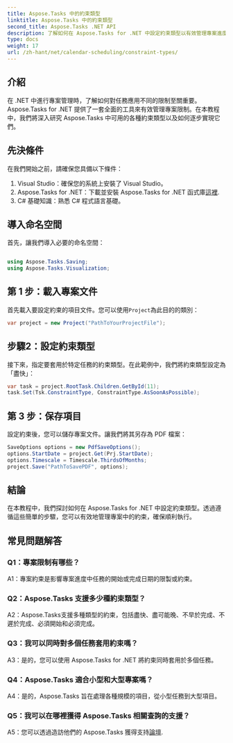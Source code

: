 ```yaml
---
title: Aspose.Tasks 中的約束類型
linktitle: Aspose.Tasks 中的約束類型
second_title: Aspose.Tasks .NET API
description: 了解如何在 Aspose.Tasks for .NET 中設定約束類型以有效管理專案進度。
type: docs
weight: 17
url: /zh-hant/net/calendar-scheduling/constraint-types/
---
```

## 介紹

在 .NET 中進行專案管理時，了解如何對任務應用不同的限制至關重要。 Aspose.Tasks for .NET 提供了一套全面的工具來有效管理專案限制。在本教程中，我們將深入研究 Aspose.Tasks 中可用的各種約束類型以及如何逐步實現它們。

## 先決條件

在我們開始之前，請確保您具備以下條件：

1. Visual Studio：確保您的系統上安裝了 Visual Studio。
2.  Aspose.Tasks for .NET：下載並安裝 Aspose.Tasks for .NET 函式庫[這裡](https://releases.aspose.com/tasks/net/).
3. C# 基礎知識：熟悉 C# 程式語言基礎。

## 導入命名空間

首先，讓我們導入必要的命名空間：

```csharp

using Aspose.Tasks.Saving;
using Aspose.Tasks.Visualization;

```

## 第 1 步：載入專案文件

首先載入要設定約束的項目文件。您可以使用`Project`為此目的的類別：

```csharp
var project = new Project("PathToYourProjectFile");
```

## 步驟2：設定約束類型

接下來，指定要套用於特定任務的約束類型。在此範例中，我們將約束類型設定為「盡快」：

```csharp
var task = project.RootTask.Children.GetById(11);
task.Set(Tsk.ConstraintType, ConstraintType.AsSoonAsPossible);
```

## 第 3 步：保存項目

設定約束後，您可以儲存專案文件。讓我們將其另存為 PDF 檔案：

```csharp
SaveOptions options = new PdfSaveOptions();
options.StartDate = project.Get(Prj.StartDate);
options.Timescale = Timescale.ThirdsOfMonths;
project.Save("PathToSavePDF", options);
```

## 結論

在本教程中，我們探討如何在 Aspose.Tasks for .NET 中設定約束類型。透過遵循這些簡單的步驟，您可以有效地管理專案中的約束，確保順利執行。

## 常見問題解答

### Q1：專案限制有哪些？

A1：專案約束是影響專案進度中任務的開始或完成日期的限製或約束。

### Q2：Aspose.Tasks 支援多少種約束類型？

A2：Aspose.Tasks支援多種類型的約束，包括盡快、盡可能晚、不早於完成、不遲於完成、必須開始和必須完成。

### Q3：我可以同時對多個任務套用約束嗎？

A3：是的，您可以使用 Aspose.Tasks for .NET 將約束同時套用於多個任務。

### Q4：Aspose.Tasks 適合小型和大型專案嗎？

A4：是的，Aspose.Tasks 旨在處理各種規模的項目，從小型任務到大型項目。

### Q5：我可以在哪裡獲得 Aspose.Tasks 相關查詢的支援？

 A5：您可以透過造訪他們的 Aspose.Tasks 獲得支持[論壇](https://forum.aspose.com/c/tasks/15).